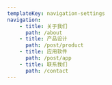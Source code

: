```yaml
---
templateKey: navigation-settings
navigation:
    - title: 关于我们
      path: /about
    - title: 产品设计
      path: /post/product
    - title: 应用软件
      path: /post/app
    - title: 联系我们
      path: /contact
---
```

